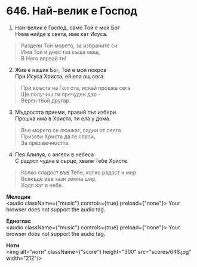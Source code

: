 # 646. Най-велик е Господ

1. Най-велик е Господ, само Той е мой Бог  
Няма нийде в света, име кат Исуса.  

> Раздели Той морето, за избраните си  
> Има Той и днес таз съща мощ,  
> В Него вярвай ти!

2. Жив е нашия Бог, Той е моя покров  
При Исуса Христа, ей ела ощ сега.  

> При кръста на Голгота, искай прошка сега  
> Ще получиш ти пречуден дар -  
> Верен твой другар.  

3. Мъдростта приеми, правий път избери  
Прошка има в Христа, ти ела у дома.  

> Във морето се люшкат, ладии от света  
> Призови Христа да те спаси,  
> За през вечността.  

4. Пея Алилуя, с ангели в небеса  
С радост чудна в сърце, хваля Тебе Христе.  

> Колко сладост във Тебе, колко радост и мир  
> Всякъде във тази земна шир,  
> Ходя кат в небе.

**Мелодия**  
<audio className={"music"} controls={true} preload={"none"}>
    <source src="mp3/646.mp3" type="audio/mpeg"/>
    Your browser does not support the audio tag.
</audio>

**Едноглас**  
<audio className={"music"} controls={true} preload={"none"}>
    <source src="transp/646.mp3" type="audio/mpeg"/>
    Your browser does not support the audio tag.
</audio>

**Ноти**  
<img alt="ноти" className={"score"} height="300" src="scores/646.jpg" width="212"/>
